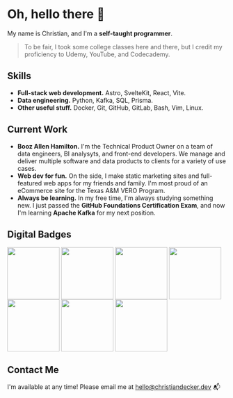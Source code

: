 # Oh, hello there 👋

My name is Christian, and I'm a **self-taught programmer**.

> To be fair, I took some college classes here and there, but I credit my proficiency to Udemy, YouTube, and Codecademy.

## Skills

- **Full-stack web development.** Astro, SvelteKit, React, Vite.
- **Data engineering.** Python, Kafka, SQL, Prisma.
- **Other useful stuff.** Docker, Git, GitHub, GitLab, Bash, Vim, Linux.

## Current Work

- **Booz Allen Hamilton.** I'm the Technical Product Owner on a team of data engineers, BI analysyts, and front-end developers. We manage and deliver multiple software and data products to clients for a variety of use cases.
- **Web dev for fun.** On the side, I make static marketing sites and full-featured web apps for my friends and family. I'm most proud of an eCommerce site for the Texas A&M VERO Program.
- **Always be learning.** In my free time, I'm always studying something new. I just passed the **GitHub Foundations Certification Exam**, and now I'm learning **Apache Kafka** for my next position.

## Digital Badges

<div>
  <img align="top" src="https://images.credly.com/size/680x680/images/024d0122-724d-4c5a-bd83-cfe3c4b7a073/image.png" height="120px" />
  <img align="top" src="https://images.credly.com/size/680x680/images/e773aa24-fb90-4507-b4ac-94bc5972f53e/image.png" height="120px" />
  <img align="top" src="https://images.credly.com/size/680x680/images/287b34ba-177b-49fa-b029-12e913ea82e9/image.png" height="120px" />
  <img align="top" src="https://images.credly.com/size/680x680/images/728b9a01-4025-4c37-a78a-2fb2c27b4788/image.png" height="120px" />
  <img align="top" src="https://images.credly.com/size/680x680/images/6e59a9dc-4721-4f03-9b90-9a8832a0a020/image.png" height="120px" />
  <img align="top" src="https://images.credly.com/size/680x680/images/456bfc1e-850e-4d38-8f58-b0c888410bef/image.png" height="120px" />
  <img align="top" src="https://images.credly.com/size/680x680/images/02b19bf9-76fd-4d41-9d45-90c1587534ae/image.png" height="120px" />
</div>

## Contact Me

I'm available at any time! Please email me at [hello@christiandecker.dev](mailto:hello@christiandecker.dev) 📬
